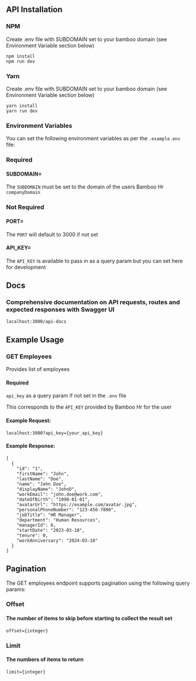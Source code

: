 ## API Installation

### NPM

Create .env file with SUBDOMAIN set to your bamboo domain (see Environment Variable section below)

```
npm install
npm run dev
```

### Yarn

Create .env file with SUBDOMAIN set to your bamboo domain (see Environment Variable section below)

```
yarn install
yarn run dev
```

### Environment Variables

You can set the following environment variables as per the ```.example.env``` file:

### Required
#### SUBDOMAIN=

The ```SUBDOMAIN``` must be set to the domain of the users Bamboo Hr ```companyDomain```

### Not Required
#### PORT=

The ```PORT``` will default to 3000 if not set

#### API_KEY=

The ```API_KEY``` is available to pass in as a query param but you can set here for development

## Docs

### Comprehensive documentation on API requests, routes and expected responses with Swagger UI

```localhost:3000/api-docs```

## Example Usage

### GET Employees

Provides list of employees

#### Required

```api_key``` as a query param if not set in the ```.env``` file

This corresponds to the ```API_KEY``` provided by Bamboo Hr for the user

#### Example Request:

```localhost:3000?api_key={your_api_key}```

#### Example Response:

```
[
  {
    "id": "1",
    "firstName": "John",
    "lastName": "Doe",
    "name": "John Doe",
    "displayName": "JohnD",
    "workEmail": "john.doe@work.com",
    "dateOfBirth": "1990-01-01",
    "avatarUrl": "https://example.com/avatar.jpg",
    "personalPhoneNumber": "123-456-7890",
    "jobTitle": "HR Manager",
    "department": "Human Resources",
    "managerId": 6,
    "startDate": "2023-03-10",
    "tenure": 0,
    "workAnniversary": "2024-03-10"
  }
]
```

## Pagination

The GET employees endpoint supports pagination using the following query params:

### Offset

#### The number of items to skip before starting to collect the result set
```offset={integer}```

### Limit

#### The numbers of items to return
```limit={integer}```

